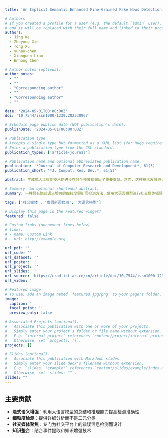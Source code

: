 ```yaml
---
title: 'An Implicit Semantic Enhanced Fine-Grained Fake News Detection Method Based on Large Language Models'

# Authors
# If you created a profile for a user (e.g. the default `admin` user), write the username (folder name) here
# and it will be replaced with their full name and linked to their profile.
authors:
  - Jing Ke
  - Zheyong Xie
  - Tong Xu 
  - yuhao-chen
  - Xiangwen Liao 
  - Enhong Chen

# Author notes (optional)
author_notes:
  - ""
  - ""
  - "Corresponding author"
  - ""
  - "Corresponding author"
  - ""

date: '2024-05-01T00:00:00Z'
doi: '10.7544/issn1000-1239.202330967'

# Schedule page publish date (NOT publication's date).
publishDate: '2024-05-01T00:00:00Z'

# Publication type.
# Accepts a single type but formatted as a YAML list (for Hugo requirements).
# Enter a publication type from the CSL standard.
publication_types: ['article-journal']

# Publication name and optional abbreviated publication name.
publication: '*Journal of Computer Research and Development*, 61(5)'
publication_short: '*J. Comput. Res. Dev.*, 61(5)'

abstract: 生成式人工智能技术的进步在各个领域都做出了重要贡献。然而，这种技术发展也无意中促进了错误信息的创建和广泛传播。本文提出了一种具有隐式语义增强的细粒度假新闻检测方法，利用现有生成式大语言模型的总结和推理能力。

# Summary. An optional shortened abstract.
summary: 一种具有隐式语义增强的细粒度假新闻检测方法，使用大语言模型进行社交媒体错误信息检测。

tags: ['社交媒体', '虚假新闻检测', '大语言模型']

# Display this page in the Featured widget?
featured: false

# Custom links (uncomment lines below)
# links:
# - name: Custom Link
#   url: http://example.org

url_pdf: ''
url_code: ''
url_dataset: ''
url_poster: ''
url_project: ''
url_slides: ''
url_source: 'https://crad.ict.ac.cn/cn/article/doi/10.7544/issn1000-1239.202330967?viewType=HTML'
url_video: ''

# Featured image
# To use, add an image named `featured.jpg/png` to your page's folder.
image:
  caption: ''
  focal_point: ''
  preview_only: false

# Associated Projects (optional).
#   Associate this publication with one or more of your projects.
#   Simply enter your project's folder or file name without extension.
#   E.g. `internal-project` references `content/project/internal-project/index.md`.
#   Otherwise, set `projects: []`.
projects: []

# Slides (optional).
#   Associate this publication with Markdown slides.
#   Simply enter your slide deck's filename without extension.
#   E.g. `slides: "example"` references `content/slides/example/index.md`.
#   Otherwise, set `slides: ""`.
slides: ""
---
```


## 主要贡献

- **隐式语义增强**：利用大语言模型的总结和推理能力提高检测准确性
- **细粒度检测**：提供详细分析而不是二元分类
- **社交媒体聚焦**：专门为社交平台上的错误信息检测而设计
- **知识整合**：结合事件提取和知识增强技术
